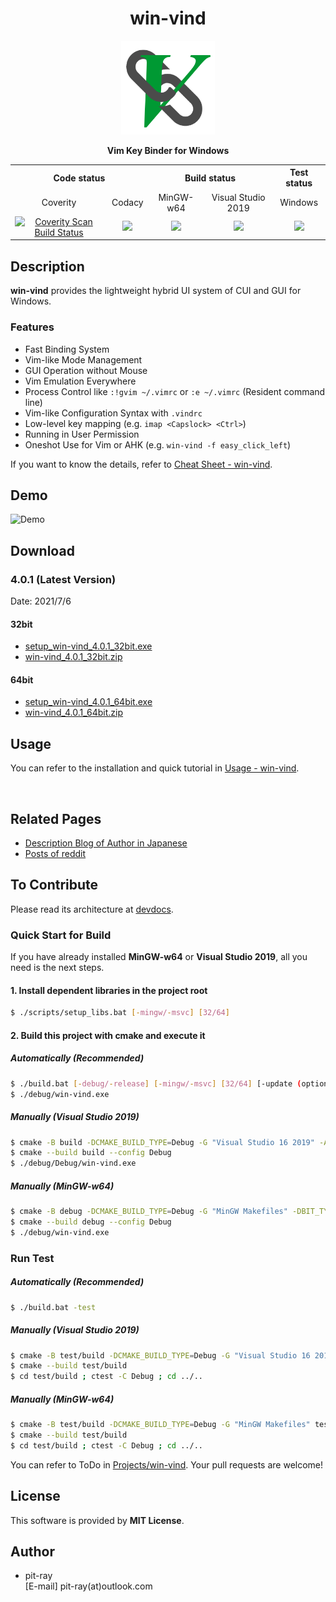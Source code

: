 <h1 align="center">win-vind</h1>

<p align="center">
  <img src="https://github.com/pit-ray/pit-ray.github.io/blob/master/win-vind/imgs/win-vind-icon.png?raw=true" width="150" height="150" />
  <p align="center"><b>Vim Key Binder for Windows</b></p>  
</p>  

<table align="center">
    <tr>
        <th colspan="2">Code status</th>
        <th colspan="2">Build status</th>
        <th colspan="2">Test status</th>
    </tr>
    <tr align="center">
        <td>Coverity</td>
        <td>Codacy</td>
        <td>MinGW-w64</td>
        <td>Visual Studio 2019</td>
        <td>Windows</td>
    </tr>
    <tr>
        <td align="center">
            <a href="https://scan.coverity.com/projects/pit-ray-win-vind"><img alt="Coverity Scan Build Status" src="https://scan.coverity.com/projects/22417/badge.svg"/></a>  
        </td>
        <td align="center">
            <a href="https://www.codacy.com/gh/pit-ray/win-vind/dashboard?utm_source=github.com&amp;utm_medium=referral&amp;utm_content=pit-ray/win-vind&amp;utm_campaign=Badge_Grade"><img src="https://app.codacy.com/project/badge/Grade/8f2e6f2826904efd82019f5888574327" /></a>
        </td>
        <td align="center">
            <a href="https://travis-ci.org/pit-ray/win-vind"><img src="https://travis-ci.org/pit-ray/win-vind.svg?branch=master" /></a>
        </td>
        <td align="center">
            <a href="https://github.com/pit-ray/win-vind/actions/workflows/msvc.yml"><img src="https://github.com/pit-ray/win-vind/actions/workflows/msvc.yml/badge.svg"></a>
        </td>
        <td align="center">
            <a href="https://github.com/pit-ray/win-vind/actions/workflows/test.yml"><img src="https://github.com/pit-ray/win-vind/actions/workflows/test.yml/badge.svg"></a>
        </td>
    </tr>
</table>
  

## Description
**win-vind** provides the lightweight hybrid UI system of CUI and GUI for Windows. 

### Features
- Fast Binding System
- Vim-like Mode Management
- GUI Operation without Mouse
- Vim Emulation Everywhere
- Process Control like `:!gvim ~/.vimrc` or `:e ~/.vimrc` (Resident command line)
- Vim-like Configuration Syntax with `.vindrc`
- Low-level key mapping (e.g. `imap <Capslock> <Ctrl>`)
- Running in User Permission
- Oneshot Use for Vim or AHK (e.g. `win-vind -f easy_click_left`)

If you want to know the details, refer to <a href="https://pit-ray.github.io/win-vind/cheat_sheet/">Cheat Sheet - win-vind</a>.  

## Demo

<img src="https://github.com/pit-ray/win-vind/blob/gh-pages/imgs/4xxdemo.gif?raw=true" title="Demo" >

<br>  

## Download
### 4.0.1 (Latest Version)  
Date: 2021/7/6  

#### 32bit  
- <a href="https://github.com/pit-ray/win-vind/releases/download/v4.0.1/setup_win-vind_4.0.1_32bit.exe.zip">setup_win-vind_4.0.1_32bit.exe</a>
- <a href="https://github.com/pit-ray/win-vind/releases/download/v4.0.1/win-vind_4.0.1_32bit.zip">win-vind_4.0.1_32bit.zip</a>  

#### 64bit  
- <a href="https://github.com/pit-ray/win-vind/releases/download/v4.0.1/setup_win-vind_4.0.1_64bit.exe.zip">setup_win-vind_4.0.1_64bit.exe</a>
- <a href="https://github.com/pit-ray/win-vind/releases/download/v4.0.1/win-vind_4.0.1_64bit.zip">win-vind_4.0.1_64bit.zip</a> 
  
## Usage
You can refer to the installation and quick tutorial in [Usage - win-vind](https://pit-ray.github.io/win-vind/usage/).  

<br>  
  
## Related Pages
- <a href="https://www.pit-ray.com/archive/category/win-vind">Description Blog of Author in Japanese</a>  
- <a href="https://www.reddit.com/user/pit-ray/posts/">Posts of reddit</a>  

## To Contribute

Please read its architecture at <a href="devdocs/README.md">devdocs</a>.  

### Quick Start for Build  
If you have already installed **MinGW-w64** or **Visual Studio 2019**, all you need is the next steps.  

#### 1. Install dependent libraries in the project root
  ```bash  
  $ ./scripts/setup_libs.bat [-mingw/-msvc] [32/64]
  ```  

#### 2. Build this project with cmake and execute it

##### Automatically (Recommended)
  ```bash
  $ ./build.bat [-debug/-release] [-mingw/-msvc] [32/64] [-update (optional)]
  $ ./debug/win-vind.exe
  ```

##### Manually (Visual Studio 2019)
  ```bash
  $ cmake -B build -DCMAKE_BUILD_TYPE=Debug -G "Visual Studio 16 2019" -A x64 -DBIT_TYPE=64 .
  $ cmake --build build --config Debug
  $ ./debug/Debug/win-vind.exe
  ```

##### Manually (MinGW-w64)
  ```bash
  $ cmake -B debug -DCMAKE_BUILD_TYPE=Debug -G "MinGW Makefiles" -DBIT_TYPE=64 .
  $ cmake --build debug --config Debug
  $ ./debug/win-vind.exe
  ```

### Run Test 

##### Automatically (Recommended)
  ```bash
  $ ./build.bat -test
  ```

##### Manually (Visual Studio 2019)
  ```bash
  $ cmake -B test/build -DCMAKE_BUILD_TYPE=Debug -G "Visual Studio 16 2019" test
  $ cmake --build test/build
  $ cd test/build ; ctest -C Debug ; cd ../..
  ```

##### Manually (MinGW-w64)
  ```bash
  $ cmake -B test/build -DCMAKE_BUILD_TYPE=Debug -G "MinGW Makefiles" test
  $ cmake --build test/build
  $ cd test/build ; ctest -C Debug ; cd ../..
  ```

You can refer to ToDo in <a href="https://github.com/pit-ray/win-vind/projects/2">Projects/win-vind</a>. Your pull requests are welcome!

## License  

This software is provided by **MIT License**.  

## Author

- pit-ray  
[E-mail] pit-ray(at)outlook.com
